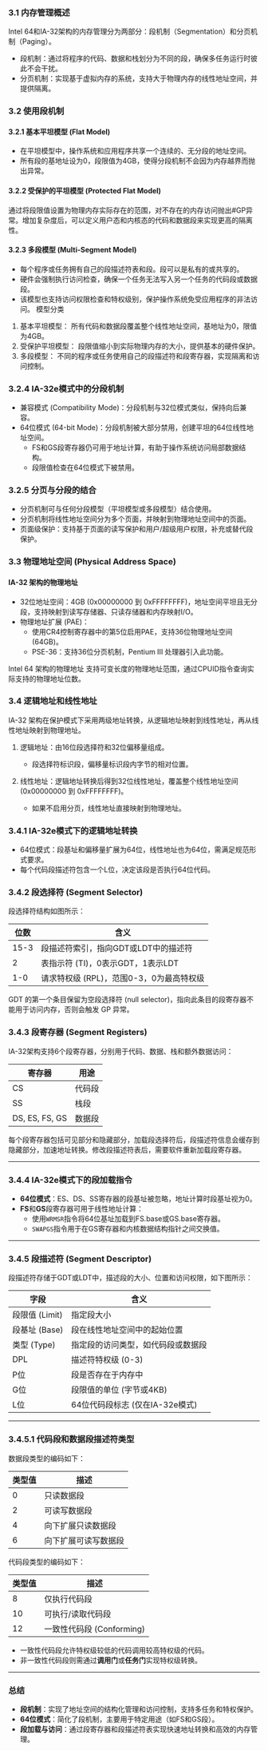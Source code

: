 ### 3.1 内存管理概述

Intel 64和IA-32架构的内存管理分为两部分：段机制（Segmentation）和分页机制（Paging）。

- 段机制：通过将程序的代码、数据和栈划分为不同的段，确保多任务运行时彼此不会干扰。
- 分页机制：实现基于虚拟内存的系统，支持大于物理内存的线性地址空间，并提供隔离。
### 3.2 使用段机制

#### 3.2.1 基本平坦模型 (Flat Model)
- 在平坦模型中，操作系统和应用程序共享一个连续的、无分段的地址空间。
- 所有段的基地址设为0，段限值为4GB，使得分段机制不会因为内存越界而抛出异常。
#### 3.2.2 受保护的平坦模型 (Protected Flat Model)
 通过将段限值设置为物理内存实际存在的范围，对不存在的内存访问抛出#GP异常。增加复杂度后，可以定义用户态和内核态的代码和数据段来实现更高的隔离性。
#### 3.2.3 多段模型 (Multi-Segment Model)

- 每个程序或任务拥有自己的段描述符表和段。段可以是私有的或共享的。
- 硬件会强制执行访问检查，确保一个任务无法写入另一个任务的代码段或数据段。
- 该模型也支持访问权限检查和特权级别，保护操作系统免受应用程序的非法访问。
模型分类
1. 基本平坦模型：
    所有代码和数据段覆盖整个线性地址空间，基地址为0，限值为4GB。
2. 受保护平坦模型：
    段限值缩小到实际物理内存的大小，提供基本的硬件保护。
3. 多段模型：
    不同的程序或任务使用自己的段描述符和段寄存器，实现隔离和访问控制。
### 3.2.4 IA-32e模式中的分段机制

- 兼容模式 (Compatibility Mode)：分段机制与32位模式类似，保持向后兼容。
- 64位模式 (64-bit Mode)：分段机制被大部分禁用，创建平坦的64位线性地址空间。
    - FS和GS段寄存器仍可用于地址计算，有助于操作系统访问局部数据结构。
    - 段限值检查在64位模式下被禁用。
### 3.2.5 分页与分段的结合

- 分页机制可与任何分段模型（平坦模型或多段模型）结合使用。
- 分页机制将线性地址空间分为多个页面，并映射到物理地址空间中的页面。
- 页面级保护：支持基于页面的读写保护和用户/超级用户权限，补充或替代段保护。
### 3.3 物理地址空间 (Physical Address Space)

#### IA-32 架构的物理地址

- 32位地址空间：4GB (0x00000000 到 0xFFFFFFFF)，地址空间平坦且无分段，支持映射到读写存储器、只读存储器和内存映射I/O。
- 物理地址扩展 (PAE)：
    - 使用CR4控制寄存器中的第5位启用PAE，支持36位物理地址空间 (64GB)。
    - PSE-36：支持36位分页机制，Pentium III 处理器引入此功能。

 Intel 64 架构的物理地址
支持可变长度的物理地址范围，通过CPUID指令查询实际支持的物理地址位数。
### 3.4 逻辑地址和线性地址

IA-32 架构在保护模式下采用两级地址转换，从逻辑地址映射到线性地址，再从线性地址映射到物理地址。

1. 逻辑地址：由16位段选择符和32位偏移量组成。
    
    - 段选择符标识段，偏移量标识段内字节的相对位置。
2. 线性地址：逻辑地址转换后得到32位线性地址，覆盖整个线性地址空间 (0x00000000 到 0xFFFFFFFF)。
    
    - 如果不启用分页，线性地址直接映射到物理地址。
### 3.4.1 IA-32e模式下的逻辑地址转换

- 64位模式：段基址和偏移量扩展为64位，线性地址也为64位，需满足规范形式要求。
- 每个代码段描述符包含一个L位，决定该段是否执行64位代码。
### 3.4.2 段选择符 (Segment Selector)

段选择符结构如图所示：

| 位数   | 含义                        |
| ---- | ------------------------- |
| 15-3 | 段描述符索引，指向GDT或LDT中的描述符     |
| 2    | 表指示符 (TI)，0表示GDT，1表示LDT   |
| 1-0  | 请求特权级 (RPL)，范围0-3，0为最高特权级 |

GDT 的第一个条目保留为空段选择符 (null selector)，指向此条目的段寄存器不能用于访问内存，否则会触发 GP 异常。
### 3.4.3 段寄存器 (Segment Registers)

IA-32架构支持6个段寄存器，分别用于代码、数据、栈和额外数据访问：

|寄存器|用途|
|---|---|
|CS|代码段|
|SS|栈段|
|DS, ES, FS, GS|数据段|
每个段寄存器包括可见部分和隐藏部分，加载段选择符后，段描述符信息会缓存到隐藏部分，加速地址转换。修改段描述符表后，需要软件重新加载段寄存器。

---

### **3.4.4 IA-32e模式下的段加载指令**

- **64位模式**：ES、DS、SS寄存器的段基址被忽略，地址计算时段基址视为0。
- **FS**和**GS**段寄存器可用于线性地址计算：
    - 使用`WRMSR`指令将64位基址加载到FS.base或GS.base寄存器。
    - `SWAPGS`指令用于在GS寄存器和内核数据结构指针之间交换值。

---

### **3.4.5 段描述符 (Segment Descriptor)**

段描述符存储于GDT或LDT中，描述段的大小、位置和访问权限，如下图所示：

|**字段**|**含义**|
|---|---|
|段限值 (Limit)|指定段大小|
|段基址 (Base)|段在线性地址空间中的起始位置|
|类型 (Type)|指定段的访问类型，如代码段或数据段|
|DPL|描述符特权级 (0-3)|
|P位|段是否存在于内存中|
|G位|段限值的单位 (字节或4KB)|
|L位|64位代码段标志 (仅在IA-32e模式)|

---

### **3.4.5.1 代码段和数据段描述符类型**

数据段类型的编码如下：

|**类型值**|**描述**|
|---|---|
|0|只读数据段|
|2|可读写数据段|
|4|向下扩展只读数据段|
|6|向下扩展可读写数据段|

代码段类型的编码如下：

|**类型值**|**描述**|
|---|---|
|8|仅执行代码段|
|10|可执行/读取代码段|
|12|一致性代码段 (Conforming)|

- 一致性代码段允许特权级较低的代码调用较高特权级的代码。
- 非一致性代码段则需通过**调用门**或**任务门**实现特权级转换。

---

### **总结**

- **段机制**：实现了地址空间的结构化管理和访问控制，支持多任务和特权保护。
- **64位模式**：简化了段机制，主要用于特定用途（如FS和GS段）。
- **段加载与访问**：通过段寄存器和段描述符表实现快速地址转换和高效的内存管理。